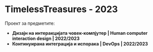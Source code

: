 # TimelessTreasures - 2023
Проект за предметите:
+ **Дизајн на интеракцијата човек-компјутер | Human computer interaction design | 2022/2023**
+ **Континуирана интеграција и испорака | DevOps | 2022/2023** 

